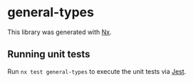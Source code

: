 # general-types

This library was generated with [Nx](https://nx.dev).

## Running unit tests

Run `nx test general-types` to execute the unit tests via [Jest](https://jestjs.io).
